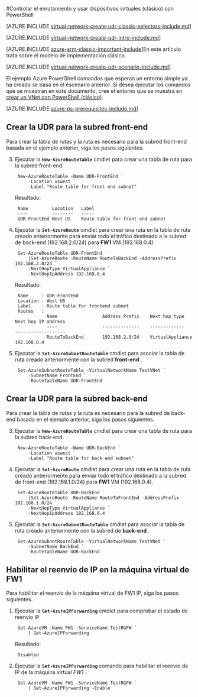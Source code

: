 <properties 
   pageTitle="Controlar el enrutamiento y usar equipos virtuales con PowerShell en el modelo de implementación clásica | Microsoft Azure"
   description="Obtenga información sobre cómo controlar el enrutamiento en VNets con PowerShell en el modelo de implementación clásica"
   services="virtual-network"
   documentationCenter="na"
   authors="jimdial"
   manager="carmonm"
   editor=""
   tags="azure-service-management"
/>
<tags  
   ms.service="virtual-network"
   ms.devlang="na"
   ms.topic="article"
   ms.tgt_pltfrm="na"
   ms.workload="infrastructure-services"
   ms.date="02/02/2016"
   ms.author="jdial" />

#<a name="control-routing-and-use-virtual-appliances-classic-using-powershell"></a>Controlar el enrutamiento y usar dispositivos virtuales (clásico) con PowerShell

[AZURE.INCLUDE [virtual-network-create-udr-classic-selectors-include.md](../../includes/virtual-network-create-udr-classic-selectors-include.md)]

[AZURE.INCLUDE [virtual-network-create-udr-intro-include.md](../../includes/virtual-network-create-udr-intro-include.md)]

[AZURE.INCLUDE [azure-arm-classic-important-include](../../includes/azure-arm-classic-important-include.md)]En este artículo trata sobre el modelo de implementación clásico.

[AZURE.INCLUDE [virtual-network-create-udr-scenario-include.md](../../includes/virtual-network-create-udr-scenario-include.md)]

El ejemplo Azure PowerShell comandos que esperan un entorno simple ya ha creado se basa en el escenario anterior. Si desea ejecutar los comandos que se muestran en este documento, cree el entorno que se muestra en [crear un VNet con PowerShell (clásico)](virtual-networks-create-vnet-classic-netcfg-ps.md).

[AZURE.INCLUDE [azure-ps-prerequisites-include.md](../../includes/azure-ps-prerequisites-include.md)]

## <a name="create-the-udr-for-the-front-end-subnet"></a>Crear la UDR para la subred front-end
Para crear la tabla de rutas y la ruta es necesario para la subred front-end basada en el ejemplo anterior, siga los pasos siguientes.

3. Ejecutar la **`New-AzureRouteTable`** cmdlet para crear una tabla de ruta para la subred front-end.

        New-AzureRouteTable -Name UDR-FrontEnd `
            -Location uswest `
            -Label "Route table for front end subnet"

    Resultado:

        Name         Location   Label                          
        ----         --------   -----                          
        UDR-FrontEnd West US    Route table for front end subnet

4. Ejecutar la **`Set-AzureRoute`** cmdlet para crear una ruta en la tabla de ruta creado anteriormente para enviar todo el tráfico destinado a la subred de back-end (192.168.2.0/24) para **FW1** VM (192.168.0.4).
    
        Get-AzureRouteTable UDR-FrontEnd `
            |Set-AzureRoute -RouteName RouteToBackEnd -AddressPrefix 192.168.2.0/24 `
            -NextHopType VirtualAppliance `
            -NextHopIpAddress 192.168.0.4

    Resultado:

        Name     : UDR-FrontEnd
        Location : West US
        Label    : Route table for frontend subnet
        Routes   : 
                   Name                 Address Prefix    Next hop type        Next hop IP address
                   ----                 --------------    -------------        -------------------
                   RouteToBackEnd       192.168.2.0/24    VirtualAppliance     192.168.0.4  

5. Ejecutar la **`Set-AzureSubnetRouteTable`** cmdlet para asociar la tabla de ruta creado anteriormente con la subred **front-end** .

        Set-AzureSubnetRouteTable -VirtualNetworkName TestVNet `
            -SubnetName FrontEnd `
            -RouteTableName UDR-FrontEnd
 
## <a name="create-the-udr-for-the-back-end-subnet"></a>Crear la UDR para la subred back-end
Para crear la tabla de rutas y la ruta es necesario para la subred de back-end basada en el ejemplo anterior, siga los pasos siguientes.

3. Ejecutar la **`New-AzureRouteTable`** cmdlet para crear una tabla de ruta para la subred back-end.

        New-AzureRouteTable -Name UDR-BackEnd `
            -Location uswest `
            -Label "Route table for back end subnet"

4. Ejecutar la **`Set-AzureRoute`** cmdlet para crear una ruta en la tabla de ruta creado anteriormente para enviar todo el tráfico destinado a la subred de front-end (192.168.1.0/24) para **FW1** VM (192.168.0.4).

        Get-AzureRouteTable UDR-BackEnd `
            |Set-AzureRoute -RouteName RouteToFrontEnd -AddressPrefix 192.168.1.0/24 `
            -NextHopType VirtualAppliance `
            -NextHopIpAddress 192.168.0.4

5. Ejecutar la **`Set-AzureSubnetRouteTable`** cmdlet para asociar la tabla de ruta creado anteriormente con la subred de **back-end** .

        Set-AzureSubnetRouteTable -VirtualNetworkName TestVNet `
            -SubnetName BackEnd `
            -RouteTableName UDR-BackEnd

## <a name="enable-ip-forwarding-on-the-fw1-vm"></a>Habilitar el reenvío de IP en la máquina virtual de FW1
Para habilitar el reenvío de la máquina virtual de FW1 IP, siga los pasos siguientes.

1. Ejecutar la **`Get-AzureIPForwarding`** cmdlet para comprobar el estado de reenvío IP

        Get-AzureVM -Name FW1 -ServiceName TestRGFW `
            | Get-AzureIPForwarding

    Resultado:

        Disabled

2. Ejecutar la **`Set-AzureIPForwarding`** comando para habilitar el reenvío de IP de la máquina virtual *FW1* .

        Get-AzureVM -Name FW1 -ServiceName TestRGFW `
            | Set-AzureIPForwarding -Enable
